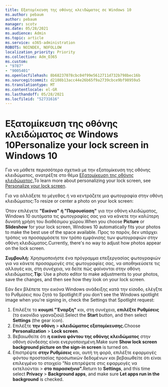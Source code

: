 ```yaml
---
title: Εξατομίκευση της οθόνης κλειδώματος σε Windows 10
ms.author: pebaum
author: pebaum
manager: scotv
ms.date: 05/28/2021
ms.audience: Admin
ms.topic: article
ms.service: o365-administration
ROBOTS: NOINDEX, NOFOLLOW
localization_priority: Priority
ms.collection: Adm_O365
ms.custom:
- "9787"
- "9005401"
ms.openlocfilehash: 8b68237078cbc04f99e5612711d732b798bec16b
ms.sourcegitcommit: d2108b13acc44e26b65f9a2739cbce9bf98959a5
ms.translationtype: MT
ms.contentlocale: el-GR
ms.lasthandoff: 05/28/2021
ms.locfileid: "52731616"
---
```

# <a name="personalize-your-lock-screen-in-windows-10"></a><span data-ttu-id="c3eaa-102">Εξατομίκευση της οθόνης κλειδώματος σε Windows 10</span><span class="sxs-lookup"><span data-stu-id="c3eaa-102">Personalize your lock screen in Windows 10</span></span>

<span data-ttu-id="c3eaa-103">Για να μάθετε περισσότερα σχετικά με την εξατομίκευση της οθόνης κλειδώματος, ανατρέξτε στο θέμα [Εξατομίκευση της οθόνης κλειδώματος.](https://support.microsoft.com/windows/personalize-your-lock-screen-81dab9b0-35cf-887c-84a0-6de8ef72bea0)</span><span class="sxs-lookup"><span data-stu-id="c3eaa-103">To learn more about personalizing your lock screen, see [Personalize your lock screen](https://support.microsoft.com/windows/personalize-your-lock-screen-81dab9b0-35cf-887c-84a0-6de8ef72bea0).</span></span>

<span data-ttu-id="c3eaa-104">Για να αλλάξετε το μέγεθος ή να κεντράζετε μια φωτογραφία στην οθόνη κλειδώματος:</span><span class="sxs-lookup"><span data-stu-id="c3eaa-104">To resize or center a photo on your lock screen:</span></span>

<span data-ttu-id="c3eaa-105">Όταν επιλέγετε **"Εικόνα"** **ή "Παρουσίαση"** για την οθόνη κλειδώματος, Windows 10 αυτόματα τις φωτογραφίες σας για να κάνετε την καλύτερη δυνατή χρήση του διαθέσιμου χώρου.</span><span class="sxs-lookup"><span data-stu-id="c3eaa-105">When you choose **Picture** or **Slideshow** for your lock screen, Windows 10 automatically fits your photos to make the best use of the space available.</span></span> <span data-ttu-id="c3eaa-106">Προς το παρόν, δεν υπάρχει τρόπος να προσαρμόσετε τον τρόπο εμφάνισης των φωτογραφιών στην οθόνη κλειδώματος.</span><span class="sxs-lookup"><span data-stu-id="c3eaa-106">Currently, there's no way to adjust how photos appear on the lock screen.</span></span>

<span data-ttu-id="c3eaa-107">**Συμβουλή:** Χρησιμοποιήστε ένα πρόγραμμα επεξεργασίας φωτογραφιών για να κάνετε προσαρμογές στις φωτογραφίες σας, να αποθηκεύσετε τις αλλαγές και, στη συνέχεια, να δείτε πώς φαίνονται στην οθόνη κλειδώματος.</span><span class="sxs-lookup"><span data-stu-id="c3eaa-107">**Tip:** Use a photo editor to make adjustments to your photos, save the changes, and then see how they look on your lock screen.</span></span>

<span data-ttu-id="c3eaa-108">Εάν δεν βλέπετε την εικόνα Windows ανάδειξης κατά την είσοδο, ελέγξτε το Ρυθμίσεις που ζητά το Spotlight:</span><span class="sxs-lookup"><span data-stu-id="c3eaa-108">If you don't see the Windows spotlight image when you're signing in, check the Settings that Spotlight request:</span></span> 

1. <span data-ttu-id="c3eaa-109">Επιλέξτε το **κουμπί "Έναρξη"** και, στη συνέχεια, **επιλέξτε Ρυθμίσεις** (το εικονίδιο γραναζιού).</span><span class="sxs-lookup"><span data-stu-id="c3eaa-109">Select the **Start** button, and then select **Settings** (the gear icon).</span></span>
1. <span data-ttu-id="c3eaa-110">Επιλέξτε **την οθόνη**  >  **κλειδώματος εξατομίκευσης.**</span><span class="sxs-lookup"><span data-stu-id="c3eaa-110">Choose **Personalization** > **Lock screen**.</span></span>
1. <span data-ttu-id="c3eaa-111">Βεβαιωθείτε ότι **η εικόνα φόντου της οθόνης κλειδώματος** στην οθόνη σύνδεσης είναι ενεργοποιημένη.</span><span class="sxs-lookup"><span data-stu-id="c3eaa-111">Make sure **Show lock screen background picture on the sign-in screen** is turned on.</span></span>
1. <span data-ttu-id="c3eaa-112">Επιστρέψτε **στην Ρυθμίσεις** και, αυτή τη φορά, επιλέξτε εφαρμογές φόντου προστασίας προσωπικών δεδομένων και βεβαιωθείτε ότι είναι επιλεγμένο το στοιχείο "Να επιτρέψετε στις εφαρμογές να εκτελούνται  >   **στο παρασκήνιο".**</span><span class="sxs-lookup"><span data-stu-id="c3eaa-112">Return to **Settings**, and this time select **Privacy** > **Background apps**, and make sure **Let apps run in the background** is checked.</span></span>